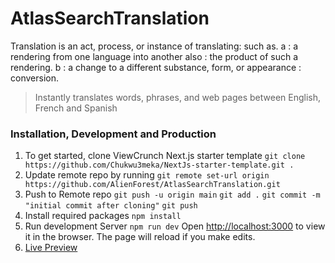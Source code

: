 # AtlasSearchTranslation

Translation is an act, process, or instance of translating: such as. a : a rendering from one language into another also : the product of such a rendering. b : a change to a different substance, form, or appearance : conversion.

> Instantly translates words, phrases, and web pages between English, French and Spanish

### Installation, Development and Production

1. To get started, clone ViewCrunch Next.js starter template
   `git clone https://github.com/Chukwu3meka/NextJs-starter-template.git .`
2. Update remote repo by running
   `git remote set-url origin https://github.com/AlienForest/AtlasSearchTranslation.git`
3. Push to Remote repo
   `git push -u origin main`
   `git add .`
   `git commit -m "initial commit after cloning"`
   `git push`
4. Install required packages
   `npm install`
5. Run development Server
   `npm run dev`
   Open [http://localhost:3000](http://localhost:3000) to view it in the browser. The page will reload if you make edits.<br />
6. [Live Preview](http://AtlasSearchTranslation.vercel.app/)

<!-- Marcus -->
<!-- https://github.com/MarcusSorealheis -->

<!-- https://cloud.mongodb.com/v2/6266f035f8818000903c457b#metrics/replicaSet/6266f149a9ab1b5880de47b9/explorer/translations/greetings/find -->

<!-- npm i --save-dev axios -->

<!-- https://www.section.io/engineering-education/text-to-speech-in-javascript/ text to speech -->
<!-- initial default source lang is English and transLang is french -->

<!-- ensure to clear auth state to prevent infinite llop -->
